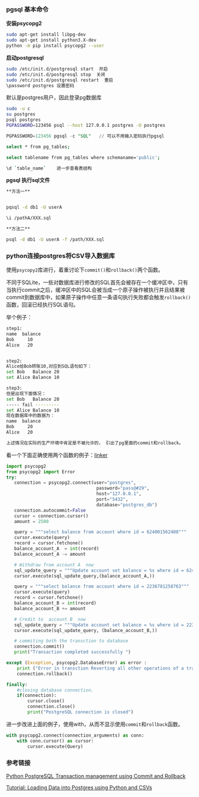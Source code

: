 

### pgsql 基本命令

**安装psycopg2**

```bash
sudo apt-get install libpg-dev
sudo apt-get install python3.X-dev
python -m pip install psycopg2 --user
```



**启动postgresql**

```bash
sudo /etc/init.d/postgresql start  开启
sudo /etc/init.d/postgresql stop  关闭
sudo /etc/init.d/postgresql restart  重启
\password postgres 设置密码
```

默认是postgres用户，因此登录pg数据库

```bash
sudo -u c
su postgres
psql postgres
PGPASSWORD=123456 psql --host 127.0.0.1 postgres -U postgres
```

```sql
PGPASSWORD=123456 pgsql -c "SQL"   // 可以不用输入密码执行pgsql
```

```bash 
select * from pg_tables;

select tablename from pg_tables where schemaname='public';

\d `table_name`    进一步查看表结构
```





**pgsql 执行sql文件**

```bash
**方法一**


pqsql -d db1 -U userA

\i /pathA/XXX.sql

**方法二**

psql -d db1 -U userA -f /path/XXX.sql
```



### python连接postgres将CSV导入数据库

使用`psycopy2`库进行，着重讨论下`commit()`和`rollback()`两个函数。

不同于SQLite，一些对数据库进行修改的SQL首先会被存在一个缓冲区中，只有当执行commit之后，缓冲区中的SQL会被当成一个原子操作被执行并且结果被commit到数据库中，如果原子操作中任意一条语句执行失败都会触发`rollback()`函数，回滚已经执行SQL语句。

举个例子：

```bash
step1:
name  balance
Bob     10
Alice   20


step2:
Alice给Bob转账10,对应到SQL语句如下：
set Bob   Balance 20
set Alice Balance 10

step3:
但是出现下面情况：
set Bob   Balance 20
----- fail ---------
set Alice Balance 10
现在数据库中的数据为：
name  balance
Bob     20
Alice   20

上述情况在实际的生产环境中肯定是不被允许的， 引出了pg里面的commit和rollback。

```



看一个下面正确使用两个函数的例子：[linker]()

```python
import psycopg2
from psycopg2 import Error
try:
   connection = psycopg2.connect(user="postgres",
                                  password="pass@#29",
                                  host="127.0.0.1",
                                  port="5432",
                                  database="postgres_db")
   connection.autocommit=False
   cursor = connection.cursor()
   amount = 2500

   query = """select balance from account where id = 624001562408"""
   cursor.execute(query)
   record = cursor.fetchone()
   balance_account_A  = int(record)
   balance_account_A -= amount

   # Withdraw from account A  now
   sql_update_query = """Update account set balance = %s where id = 624001562408"""
   cursor.execute(sql_update_query,(balance_account_A,))

   query = """select balance from account where id = 2236781258763"""
   cursor.execute(query)
   record = cursor.fetchone()
   balance_account_B = int(record)
   balance_account_B += amount

   # Credit to  account B  now
   sql_update_query = """Update account set balance = %s where id = 2236781258763"""
   cursor.execute(sql_update_query, (balance_account_B,))

   # commiting both the transction to database
   connection.commit()
   print("Transaction completed successfully ")

except (Exception, psycopg2.DatabaseError) as error :
    print ("Error in transction Reverting all other operations of a transction ", error)
    connection.rollback()

finally:
    #closing database connection.
    if(connection):
        cursor.close()
        connection.close()
        print("PostgreSQL connection is closed")
```



进一步改进上面的例子，使用with，从而不显示使用`commit`和`rollback`函数。

```python
with psycopg2.connect(connection_arguments) as conn:
    with conn.cursor() as cursor:
        cursor.execute(Query)
```





### 参考链接

[Python PostgreSQL Transaction management using Commit and Rollback](https://pynative.com/python-postgresql-transaction-management-using-commit-and-rollback/)

[Tutorial: Loading Data into Postgres using Python and CSVs](https://www.dataquest.io/blog/loading-data-into-postgres/)